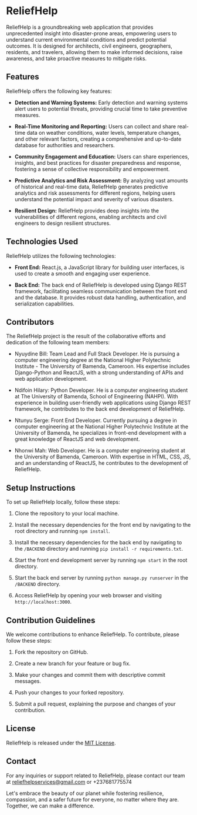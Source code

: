 # ReliefHelp

ReliefHelp is a groundbreaking web application that provides unprecedented insight into disaster-prone areas, empowering users to understand current environmental conditions and predict potential outcomes. It is designed for architects, civil engineers, geographers, residents, and travelers, allowing them to make informed decisions, raise awareness, and take proactive measures to mitigate risks.

## Features

ReliefHelp offers the following key features:

- **Detection and Warning Systems:** Early detection and warning systems alert users to potential threats, providing crucial time to take preventive measures.

- **Real-Time Monitoring and Reporting:** Users can collect and share real-time data on weather conditions, water levels, temperature changes, and other relevant factors, creating a comprehensive and up-to-date database for authorities and researchers.

- **Community Engagement and Education:** Users can share experiences, insights, and best practices for disaster preparedness and response, fostering a sense of collective responsibility and empowerment.

- **Predictive Analytics and Risk Assessment:** By analyzing vast amounts of historical and real-time data, ReliefHelp generates predictive analytics and risk assessments for different regions, helping users understand the potential impact and severity of various disasters.

- **Resilient Design:** ReliefHelp provides deep insights into the vulnerabilities of different regions, enabling architects and civil engineers to design resilient structures.

## Technologies Used

ReliefHelp utilizes the following technologies:

- **Front End:** React.js, a JavaScript library for building user interfaces, is used to create a smooth and engaging user experience.

- **Back End:** The back end of ReliefHelp is developed using Django REST framework, facilitating seamless communication between the front end and the database. It provides robust data handling, authentication, and serialization capabilities.

## Contributors

The ReliefHelp project is the result of the collaborative efforts and dedication of the following team members:

- Nyuydine Bill: Team Lead and Full Stack Developer. He is pursuing a computer engineering degree at the National Higher Polytechnic Institute - The University of Bamenda, Cameroon. His expertise includes Django-Python and ReactJS, with a strong understanding of APIs and web application development.

- Ndifoin Hilary: Python Developer. He is a computer engineering student at The University of Bamenda, School of Engineering (NAHPI). With experience in building user-friendly web applications using Django REST framework, he contributes to the back end development of ReliefHelp.

- Ntunyu Serge: Front End Developer. Currently pursuing a degree in computer engineering at the National Higher Polytechnic Institute at the University of Bamenda, he specializes in front-end development with a great knowledge of ReactJS and web development.

- Nhonwi Mah: Web Developer. He is a computer engineering student at the University of Bamenda, Cameroon. With expertise in HTML, CSS, JS, and an understanding of ReactJS, he contributes to the development of ReliefHelp.

## Setup Instructions

To set up ReliefHelp locally, follow these steps:

1. Clone the repository to your local machine.

2. Install the necessary dependencies for the front end by navigating to the root directory and running `npm install`.

3. Install the necessary dependencies for the back end by navigating to the `/BACKEND` directory and running `pip install -r requirements.txt`.

4. Start the front end development server by running `npm start` in the root directory.

5. Start the back end server by running `python manage.py runserver` in the `/BACKEND` directory.

6. Access ReliefHelp by opening your web browser and visiting `http://localhost:3000`.

## Contribution Guidelines

We welcome contributions to enhance ReliefHelp. To contribute, please follow these steps:

1. Fork the repository on GitHub.

2. Create a new branch for your feature or bug fix.

3. Make your changes and commit them with descriptive commit messages.

4. Push your changes to your forked repository.

5. Submit a pull request, explaining the purpose and changes of your contribution.

## License

ReliefHelp is released under the [MIT License](LICENSE).

## Contact

For any inquiries or support related to ReliefHelp, please contact our team at reliefhelpservices@gmail.com or +237681775574

Let's embrace the beauty of our planet while fostering resilience, compassion, and a safer future for everyone, no matter where they are. Together, we can make a difference.